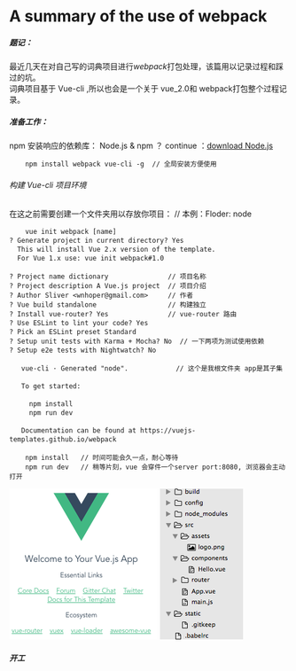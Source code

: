 # A summary of the use of webpack

##### 题记：
   最近几天在对自己写的词典项目进行*webpack*打包处理，该篇用以记录过程和踩过的坑。  
   词典项目基于 Vue-cli ,所以也会是一个关于 vue_2.0和 webpack打包整个过程记录。

##### 准备工作：
npm 安装响应的依赖库：
    Node.js & npm ？ continue ：[download Node.js](https://nodejs.org/en/)
```node
    npm install webpack vue-cli -g  // 全局安装方便使用
```

###### 构建 Vue-cli 项目环境
在这之前需要创建一个文件夹用以存放你项目： //  本例：Floder: node
```node
    vue init webpack [name]
? Generate project in current directory? Yes
  This will install Vue 2.x version of the template.
  For Vue 1.x use: vue init webpack#1.0 

? Project name dictionary               // 项目名称
? Project description A Vue.js project  // 项目介绍
? Author Sliver <wnhoper@gmail.com>     // 作者
? Vue build standalone                  // 构建独立
? Install vue-router? Yes               // vue-router 路由
? Use ESLint to lint your code? Yes     
? Pick an ESLint preset Standard         
? Setup unit tests with Karma + Mocha? No  // 一下两项为测试使用依赖 
? Setup e2e tests with Nightwatch? No

   vue-cli · Generated "node".            // 这个是我根文件夹 app是其子集

   To get started:                        
   
     npm install
     npm run dev
   
   Documentation can be found at https://vuejs-templates.github.io/webpack

    npm install   // 时间可能会久一点，耐心等待
    npm run dev   // 稍等片刻，vue 会穿件一个server port:8080, 浏览器会主动打开
```
![img](/images/cli.png) ![img](/images/floder.png)  
##### 开工

